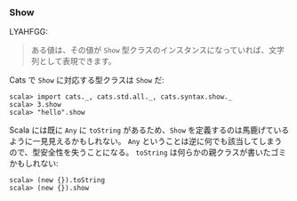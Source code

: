 
### Show

LYAHFGG:

> ある値は、その値が `Show` 型クラスのインスタンスになっていれば、文字列として表現できます。

Cats で `Show` に対応する型クラスは `Show` だ:

```console:new
scala> import cats._, cats.std.all._, cats.syntax.show._
scala> 3.show
scala> "hello".show
```

Scala には既に `Any` に `toString` があるため、`Show`
を定義するのは馬鹿げているように一見見えるかもしれない。
`Any` ということは逆に何でも該当してしまうので、型安全性を失うことになる。
`toString` は何らかの親クラスが書いたゴミかもしれない:

```console
scala> (new {}).toString
scala> (new {}).show
```
